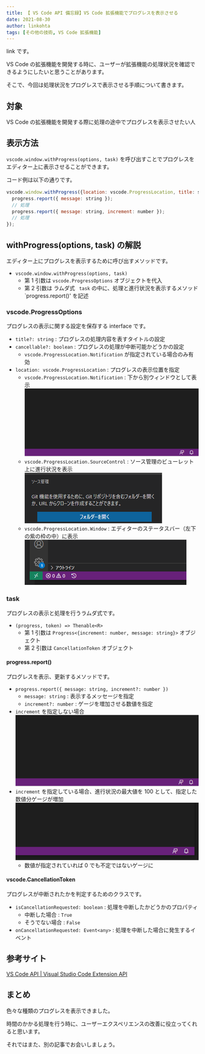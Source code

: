 ```yaml
---
title: 【 VS Code API 備忘録】VS Code 拡張機能でプログレスを表示させる
date: 2021-08-30
author: linkohta
tags: [その他の技術, VS Code 拡張機能]
---
```


link です。

VS Code の拡張機能を開発する時に、ユーザーが拡張機能の処理状況を確認できるようにしたいと思うことがあります。

そこで、今回は処理状況をプログレスで表示させる手順について書きます。

## 対象

VS Code の拡張機能を開発する際に処理の途中でプログレスを表示させたい人

## 表示方法

`vscode.window.withProgress(options, task)` を呼び出すことでプログレスをエディター上に表示させることができます。

コード例は以下の通りです。
```js
vscode.window.withProgress({location: vscode.ProgressLocation, title: string}, async progress => {
  progress.report({ message: string });
  // 処理
  progress.report({ message: string, increment: number });
  // 処理
});
```

## withProgress(options, task) の解説

エディター上にプログレスを表示するために呼び出すメソッドです。

- `vscode.window.withProgress(options, task)` 
  - 第 1 引数は `vscode.ProgressOptions` オブジェクトを代入
  - 第 2 引数は ラムダ式 ` task` の中に、処理と進行状況を表示するメソッド `progress.report()' を記述

### vscode.ProgressOptions

プログレスの表示に関する設定を保存する interface です。

- `title?: string` : プログレスの処理内容を表すタイトルの設定
- `cancellable?: boolean` : プログレスの処理が中断可能かどうかの設定
  - `vscode.ProgressLocation.Notification` が指定されている場合のみ有効
- `location: vscode.ProgressLocation` : プログレスの表示位置を指定
  - `vscode.ProgressLocation.Notification` : 下から別ウィンドウとして表示
  ![notification](images/vscodeapi-view-progress-1.gif)
  - `vscode.ProgressLocation.SourceControl` : ソース管理のビューレット上に進行状況を表示
  ![sourcecontrol](images/vscodeapi-view-progress-2.gif)
  - `vscode.ProgressLocation.Window` : エディターのステータスバー（左下の紫の枠の中）に表示
  ![window](images/vscodeapi-view-progress-3.gif)

### task

プログレスの表示と処理を行うラムダ式です。

- `(progress, token) => Thenable<R>`
  - 第 1 引数は `Progress<{increment: number, message: string}>` オブジェクト
  - 第 2 引数は `CancellationToken` オブジェクト

#### progress.report()

プログレスを表示、更新するメソッドです。

- `progress.report({ message: string, increment?: number })`
  - `message: string` : 表示するメッセージを指定
  - `increment?: number` : ゲージを増加させる数値を指定
- `increment` を指定しない場合
![message](images/vscodeapi-view-progress-1.gif)
- `increment` を指定している場合、進行状況の最大値を 100 として、指定した数値分ゲージが増加
![increment](images/vscodeapi-view-progress-4.gif)
  - 数値が指定されていれば 0 でも不定ではないゲージに

#### vscode.CancellationToken

プログレスが中断されたかを判定するためのクラスです。

- `isCancellationRequested: boolean` : 処理を中断したかどうかのプロパティ
  - 中断した場合 : `True`
  - そうでない場合 : `False`
- `onCancellationRequested: Event<any>` : 処理を中断した場合に発生するイベント

## 参考サイト

[VS Code API | Visual Studio Code Extension API](https://code.visualstudio.com/api/references/vscode-api#window)

## まとめ

色々な種類のプログレスを表示できました。

時間のかかる処理を行う時に、ユーザーエクスペリエンスの改善に役立ってくれると思います。

それではまた、別の記事でお会いしましょう。